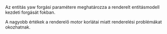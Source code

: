 Az entitás yaw forgási paramétere meghatározza a renderelt entitásmodell kezdeti forgását fokban.

A nagyobb értékek a renderelő motor korlátai miatt renderelési problémákat okozhatnak.